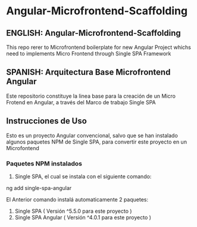 

# Angular-Microfrontend-Scaffolding

## ENGLISH: Angular-Microfrontend-Scaffolding
This repo rerer to Microfrontend boilerplate for new Angular Project whichs need to implements Micro Frontend through Single SPA Framework

## SPANISH: Arquitectura Base Microfrontend Angular
Este repositorio constituye la linea base para la creación de un Micro Frotend en Angular, a través del Marco de trabajo Single SPA

## Instrucciones de Uso
Esto es un proyecto Angular convencional, salvo que se han instalado algunos paquetes NPM de Single SPA, para convertir este proyecto en un Microfontend

### Paquetes NPM instalados

1. Single SPA, el cual se instala con el siguiente comando:
  
ng add single-spa-angular

El Anterior comando instalá automaticamente 2 paquetes:
  1. Single SPA ( Versión ^5.5.0 para este proyecto )
  2. Single SPA Angular ( Versión ^4.0.1 para este proyecto )

  
